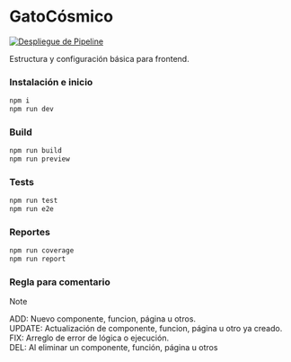 # GatoCósmico

[![Despliegue de Pipeline](https://github.com/techeca/frontgt/actions/workflows/pipeline.yml/badge.svg?branch=master)](https://github.com/techeca/frontgt/actions/workflows/pipeline.yml)

Estructura y configuración básica para frontend. 

### Instalación e inicio

```bash
npm i 
npm run dev 
```

### Build
```bash
npm run build
npm run preview 
```

### Tests
```bash
npm run test
npm run e2e 
```

### Reportes
```bash
npm run coverage
npm run report 
```

### Regla para comentario

> [!NOTE]
> ADD: Nuevo componente, funcion, página u otros.\
> UPDATE: Actualización de componente, funcion, página u otro ya creado.\
> FIX: Arreglo de error de lógica o ejecución.\
> DEL: Al eliminar un componente, función, página u otros